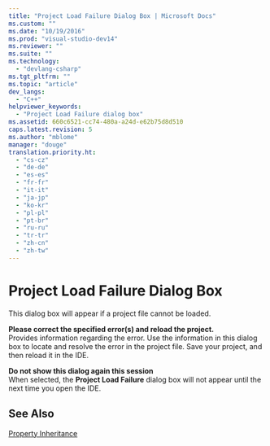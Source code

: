 ```yaml
---
title: "Project Load Failure Dialog Box | Microsoft Docs"
ms.custom: ""
ms.date: "10/19/2016"
ms.prod: "visual-studio-dev14"
ms.reviewer: ""
ms.suite: ""
ms.technology: 
  - "devlang-csharp"
ms.tgt_pltfrm: ""
ms.topic: "article"
dev_langs: 
  - "C++"
helpviewer_keywords: 
  - "Project Load Failure dialog box"
ms.assetid: 660c6521-cc74-480a-a24d-e62b75d8d510
caps.latest.revision: 5
ms.author: "mblome"
manager: "douge"
translation.priority.ht: 
  - "cs-cz"
  - "de-de"
  - "es-es"
  - "fr-fr"
  - "it-it"
  - "ja-jp"
  - "ko-kr"
  - "pl-pl"
  - "pt-br"
  - "ru-ru"
  - "tr-tr"
  - "zh-cn"
  - "zh-tw"
---
```

# Project Load Failure Dialog Box
This dialog box will appear if a project file cannot be loaded.  
  
 **Please correct the specified error(s) and reload the project.**  
 Provides information regarding the error. Use the information in this dialog box to locate and resolve the error in the project file. Save your project, and then reload it in the IDE.  
  
 **Do not show this dialog again this session**  
 When selected, the **Project Load Failure** dialog box will not appear until the next time you open the IDE.  
  
## See Also  
 [Property Inheritance](../misc/property-inheritance.md)